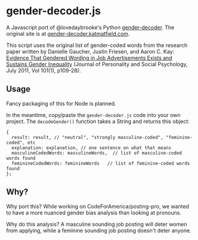 # gender-decoder.js
A Javascript port of @lovedaybrooke's Python [gender-decoder](https://github.com/lovedaybrooke/gender-decoder). The original site is at [gender-decoder.katmatfield.com](http://gender-decoder.katmatfield.com/).

This script uses the original list of gender-coded words from the research paper written by Danielle Gaucher, Justin Friesen, and Aaron C. Kay: [Evidence That Gendered Wording in Job Advertisements Exists and Sustains Gender Inequality](http://gender-decoder.katmatfield.com/static/Gaucher-Friesen-Kay-JPSP-Gendered-Wording-in-Job-ads.pdf) (Journal of Personality and Social Psychology, July 2011, Vol 101(1), p109-28).

## Usage
Fancy packaging of this for Node is planned.

In the meantime, copy/paste the `gender-decoder.js` code into your own project. The `decodeGender()` function takes a String and returns this object:
````
{
  result: result, // "neutral", "strongly masculine-coded", "feminine-coded", etc
  explanation: explanation, // one sentence on what that means
  masculineCodedWords: masculineWords,  // list of masculine-coded words found
  feminineCodedWords: feminineWords   // list of feminine-coded words found
};
````

## Why?
Why port this? While working on CodeForAmerica/posting-pro, we wanted to have a more nuanced gender bias analysis than looking at pronouns.

Why do this analysis? A masculine sounding job posting will deter women from applying, while a feminine sounding job posting doesn't deter anyone.